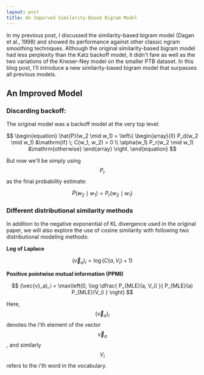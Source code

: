 ```yaml
---
layout: post
title: An Imporved Similarity-Based Bigram Model
---
```


In my previous post, I discussed the similarity-based bigram model (Dagan et al., 1998) and showed its performance against other classic ngram smoothing techniques. Although the original similarity-based bigram model had less perplexity than the Katz backoff model, it didn't fare as well as the two variations of the Kneser-Ney model on the smaller PTB dataset. In this blog post, I'll introduce a new similarity-based bigram model that surpasses all previous models.

## An Improved Model
### **Discarding backoff**:
The original model was a backoff model at the very top level:

$$
\begin{equation}
	\hat{P}(w_2 \mid w_1) = 
	\left\{
	\begin{array}{ll}
		P_d(w_2 \mid w_1) &\mathrm{if} \; C(w_1, w_2) > 0  
		\\
		\alpha(w_1) P_r(w_2 \mid w_1) &\mathrm{otherwise}
	\end{array}
	\right.
\end{equation}
$$

But now we'll be simply using $$P_r$$ as the final probability estimate:

$$
\hat{P}(w_2 \mid w_1) = P_r(w_2 \mid w_1)
$$

### **Different distributional similarity methods**
In addition to the negative exponential of KL divergence used in the original paper, we will also explore the use of cosine similarity with following two distributional modeling methods:

**Log of Laplace**

$$
(\vec{v}_a)_i = \log( C(a, V_i) + 1)
$$

**Positive pointwise mutual information (PPMI)**

$$
(\vec{v}_a)_i = 
\max\left(0,
\log 
\dfrac{
	P_{MLE}(a, V_i)
}{
	P_{MLE}(a) P_{MLE}(V_i)
}
\right)
$$

Here, $$(\vec{v}_a)_i$$ denotes the i'th element of the vector $$\vec{v}_a$$, and similarly $$V_i$$ refers to the i'th word in the vocabulary.

